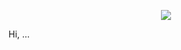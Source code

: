 <p align="center">
  <img src="https://capsule-render.vercel.app/api?type=wave&color=auto&height=300&section=header&text=hello, world!%20render&fontSize=90" />
</p>
Hi, ...

<!--
**nicolajack/nicolajack** is a ✨ _special_ ✨ repository because its `README.md` (this file) appears on your GitHub profile.

Here are some ideas to get you started:

- 🔭 I’m currently working on ...
- 🌱 I’m currently learning ...
- 👯 I’m looking to collaborate on ...
- 🤔 I’m looking for help with ...
- 💬 Ask me about ...
- 📫 How to reach me: ...
- 😄 Pronouns: ...
- ⚡ Fun fact: ...
-->

